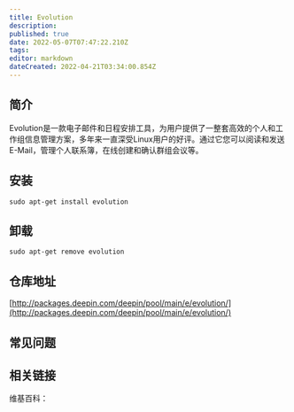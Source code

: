 ```yaml
---
title: Evolution
description: 
published: true
date: 2022-05-07T07:47:22.210Z
tags: 
editor: markdown
dateCreated: 2022-04-21T03:34:00.854Z
---
```


## 简介

Evolution是一款电子邮件和日程安排工具，为用户提供了一整套高效的个人和工作组信息管理方案，多年来一直深受Linux用户的好评。通过它您可以阅读和发送E-Mail，管理个人联系簿，在线创建和确认群组会议等。

## 安装

`sudo apt-get install evolution`

## 卸载

`sudo apt-get remove evolution`

## 仓库地址

[http://packages.deepin.com/deepin/pool/main/e/evolution/](http://packages.deepin.com/deepin/pool/main/e/evolution/)

## 常见问题

## 相关链接

维基百科：
